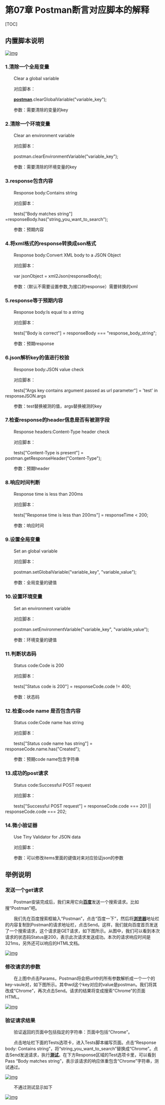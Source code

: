 # 第07章 Postman断言对应脚本的解释

[TOC]

## 内置脚本说明

[![img](http://www.51testing.com/attachments/2018/03/14982672_201803051024531W0Yy.png)](http://www.51testing.com/batch.download.php?aid=83656)

### 1.清除一个全局变量

　　Clear a global variable

　　对应脚本：

　　[**postman**](javascript:;).clearGlobalVariable("variable_key");

　　参数：需要清除的变量的key

### 2.清除一个环境变量

　　Clear an environment variable

　　对应脚本：

　　postman.clearEnvironmentVariable("variable_key");

　　参数：需要清除的环境变量的key

### 3.response包含内容

　　Response body:Contains string

　　对应脚本：

　　tests["Body matches string"] =responseBody.has("string_you_want_to_search");

　　参数：预期内容

### 4.将xml格式的response转换成son格式

　　Response body:Convert XML body to a JSON Object

　　对应脚本：

　　var jsonObject = xml2Json(responseBody);

　　参数：（默认不需要设置参数,为接口的response）需要转换的xml

### 5.response等于预期内容

　　Response body:Is equal to a string

　　对应脚本：

　　tests["Body is correct"] = responseBody === "response_body_string";

　　参数：预期response

### 6.json解析key的值进行校验

　　Response body:JSON value check

　　对应脚本：

　　tests["Args key contains argument passed as url parameter"] = 'test' in responseJSON.args

　　参数：test替换被测的值，args替换被测的key

### 7.检查response的header信息是否有被测字段

　　Response headers:Content-Type header check

　　对应脚本：

　　tests["Content-Type is present"] = postman.getResponseHeader("Content-Type");

　　参数：预期header

### 8.响应时间判断

　　Response time is less than 200ms

　　对应脚本：

　　tests["Response time is less than 200ms"] = responseTime < 200;

　　参数：响应时间

### 9.设置全局变量

　　Set an global variable

　　对应脚本：

　　postman.setGlobalVariable("variable_key", "variable_value");

　　参数：全局变量的键值

### 10.设置环境变量

　　Set an environment variable

　　对应脚本：

　　postman.setEnvironmentVariable("variable_key", "variable_value");

　　参数：环境变量的键值

### 11.判断状态码

　　Status code:Code is 200

　　对应脚本：

　　tests["Status code is 200"] = responseCode.code != 400;

　　参数：状态码

### 12.检查code name 是否包含内容

　　Status code:Code name has string

　　对应脚本：

　　tests["Status code name has string"] = responseCode.name.has("Created");

　　参数：预期code name包含字符串

### 13.成功的post请求

　　Status code:Successful POST request

　　对应脚本：

　　tests["Successful POST request"] = responseCode.code === 201 || responseCode.code === 202;

### 14.微小验证器

　　Use Tiny Validator for JSON data

　　对应脚本：

　　参数：可以修改items里面的键值对来对应验证json的参数

## 举例说明

### 发送一个get请求

　　Postman安装完成后，我们来用它向[**百度**](javascript:;)发送一个搜索请求。比如搜“Postman”吧。

　　我们先在百度搜索框输入“Postman”，点击“百度一下”，然后将[**浏览器**](javascript:;)地址栏的内容复制到Postman的请求地址栏，点击Send。这样，我们就向百度首页发送了一个搜索请求，这个请求是GET请求，如下图所示。从图中，我们可以看到本次请求的状态码Status是200，表示此次请求发送成功。本次的请求响应时间是321ms，另外还可以响应的HTML文档。

[![img](http://www.51testing.com/attachments/2018/03/14982672_201803051024532nPiD.png)](http://www.51testing.com/batch.download.php?aid=83657)

### 修改请求的参数

　　在上图中点击Params，Postman将会把url中的所有参数解析成一个一个的key-vaule对，如下图所示。其中wd这个key对应的value是postman。我们将其改成“Chrome”，再次点击Send。请求的结果将变成搜索“Chrome”的页面HTML。

[![img](http://www.51testing.com/attachments/2018/03/14982672_201803051024533tqKP.png)](http://www.51testing.com/batch.download.php?aid=83658)

### 验证请求结果

　　验证返回的页面中包括指定的字符串：页面中包括“Chrome”。

　　点击地址栏下面的Tests选项卡，进入Tests脚本编写页面。点击“Response body: Contains string”，将“string_you_want_to_search”替换成“Chrome”。点击Send发送请求，执行[**测试**](javascript:;)。在下方Response区域的Test选项卡里，可以看到Pass “Body matches string”，表示该请求的响应体重包含“Chrome”字符串，测试通过。

[![img](http://www.51testing.com/attachments/2018/03/14982672_201803051024534SG8c.png)](http://www.51testing.com/batch.download.php?aid=83659)

　　不通过测试显示如下

[![img](http://www.51testing.com/attachments/2018/03/14982672_2018030510245357NHR.png)](http://www.51testing.com/batch.download.php?aid=83660)